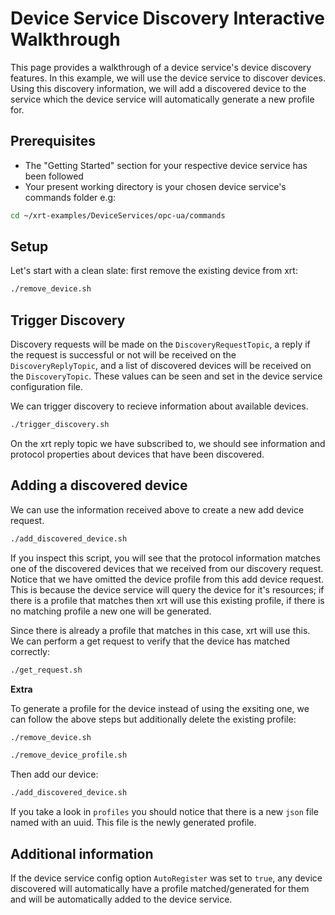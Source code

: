 # Device Service Discovery Interactive Walkthrough

This page provides a walkthrough of a device service's device discovery features. In this example, we will use the device service to discover devices. Using this discovery information, we will add a discovered device to the service which the device service will automatically generate a new profile for.

## Prerequisites

* The "Getting Started" section for your respective device service has been followed 
* Your present working directory is your chosen device service's commands folder e.g:

```bash
cd ~/xrt-examples/DeviceServices/opc-ua/commands
```

## Setup

Let's start with a clean slate: first remove the existing device from xrt:

```bash
./remove_device.sh
```

## Trigger Discovery

Discovery requests will be made on the `DiscoveryRequestTopic`, a reply if the request is successful or not will be received on the `DiscoveryReplyTopic`, and a list of discovered devices will be received on the `DiscoveryTopic`. These values can be seen and set in the device service configuration file.

We can trigger discovery to recieve information about available devices.
```bash
./trigger_discovery.sh
```

On the xrt reply topic we have subscribed to, we should see information and protocol properties about devices that have been discovered.

## Adding a discovered device

We can use the information received above to create a new add device request.

```bash
./add_discovered_device.sh
```
If you inspect this script, you will see that the protocol information matches one of the discovered devices that we received from our discovery request. Notice that we have omitted the device profile from this add device request. This is because the device service will query the device for it's resources; if there is a profile that matches then xrt will use this existing profile, if there is no matching profile a new one will be generated.  

Since there is already a profile that matches in this case, xrt will use this. We can perform a get request to verify that the device has matched correctly:

```bash
./get_request.sh
```

**Extra**

To generate a profile for the device instead of using the exsiting one, we can follow the above steps but additionally delete the existing profile: 

```bash
./remove_device.sh
```

```bash
./remove_device_profile.sh
```

Then add our device:

```bash
./add_discovered_device.sh
```

If you take a look in `profiles` you should notice that there is a new `json` file named with an uuid. This file is the newly generated profile.

## Additional information

If the device service config option `AutoRegister` was set to `true`, any device discovered will automatically have a profile matched/generated for them and will be automatically added to the device service.
